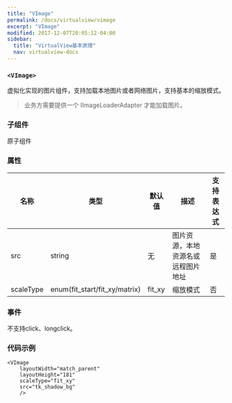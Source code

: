 ```yaml
---
title: "VImage"
permalink: /docs/virtualview/vimage
excerpt: "VImage"
modified: 2017-12-07T20:05:12-04:00
sidebar:
  title: "VirtualView基本原理"
  nav: virtualview-docs
---
```


### `<VImage>`

虚拟化实现的图片组件，支持加载本地图片或者网络图片，支持基本的缩放模式。

> 业务方需要提供一个 IImageLoaderAdapter 才能加载图片。

### 子组件
原子组件

### 属性

|名称|类型|默认值|描述|支持表达式|
|---|---|---|---|---|
|src|string|无|图片资源，本地资源名或远程图片地址|是|
|scaleType|enum(fit_start/fit_xy/matrix)|fit_xy|缩放模式|否|

### 事件

不支持click、longclick。

### 代码示例

```
<VImage
    layoutWidth="match_parent"
    layoutHeight="181"
    scaleType="fit_xy"
    src="tk_shadow_bg"
    />
```
